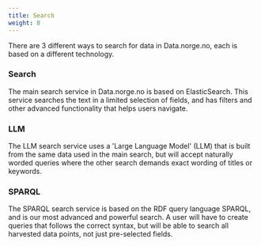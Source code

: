 ```yaml
---
title: Search
weight: 8
---
```


There are 3 different ways to search for data in Data.norge.no, each is based on a different technology.

### Search

The main search service in Data.norge.no is based on ElasticSearch. This service searches the text in a limited selection of fields, and has filters and other advanced functionality that helps users navigate.

### LLM

The LLM search service uses a 'Large Language Model' (LLM) that is built from the same data used in the main search, but will accept naturally worded queries where the other search demands exact wording of titles or keywords.

### SPARQL

The SPARQL search service is based on the RDF query language SPARQL, and is our most advanced and powerful search. A user will have to create queries that follows the correct syntax, but will be able to search all harvested data points, not just pre-selected fields.
